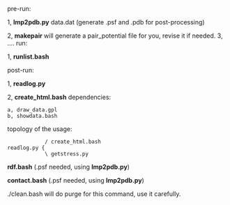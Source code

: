 
pre-run:

1, **lmp2pdb.py** data.dat (generate .psf and .pdb for post-processing)

2, **makepair** will generate a pair_potential file for you, revise it if needed.
3, ....
run:

1, **runlist.bash**

post-run:

1, **readlog.py**

2, **create_html.bash** dependencies:

	a, draw_data.gpl
	b, showdata.bash

topology of the usage:

                / create_html.bash
    readlog.py {
                \ getstress.py
 
**rdf.bash** (.psf needed, using **lmp2pdb.py**)

**contact.bash** (.psf needed, using **lmp2pdb.py**)

./clean.bash will do purge for this command, use it carefully.
